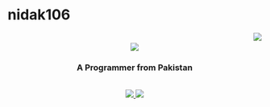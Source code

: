 # nidak106
 <img align="right" src="https://visitor-badge.laobi.icu/badge?page_id=nidak106.nidak106" />
 <h1 align="center">
    <img src="https://readme-typing-svg.herokuapp.com/?font=Righteous&size=35&center=true&vCenter=true&width=500&height=70&duration=3000&lines=Hi+There!+👋;+I'm+Nida!;" />
</h1>

<h3 align="center">A Programmer from Pakistan</h3>

<br/>
 </div>
 
<div align="center"> 
  <a href="mailto:nidaaffankhan3@gmail.com">
    <img src="https://img.shields.io/badge/Gmail-333333?style=for-the-badge&logo=gmail&logoColor=red" />
  </a>
  <a href="https://www.linkedin.com/in/nida-khan106/" target="_blank">
    <img src="https://img.shields.io/badge/LinkedIn-0077B5?style=for-the-badge&logo=linkedin&logoColor=white" target="_blank" />
  </a>

</div>

